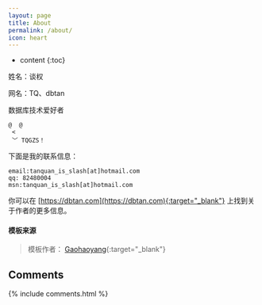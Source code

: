 ```yaml
---
layout: page
title: About
permalink: /about/
icon: heart
---
```


* content
{:toc}

姓名：谈权

网名：TQ、dbtan

数据库技术爱好者

```
@  @
 <
 ﹀ TQGZS！
```

下面是我的联系信息：

```
email:tanquan_is_slash[at]hotmail.com
qq: 82480004
msn:tanquan_is_slash[at]hotmail.com
```

你可以在 [https://dbtan.com](https://dbtan.com){:target="_blank"} 上找到关于作者的更多信息。


#### 模板来源

> 模板作者： [Gaohaoyang](http://gaohaoyang.github.io/){:target="_blank"}



## Comments

{% include comments.html %}
